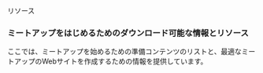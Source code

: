 <!-- # Resources -->
リソース

<!-- ### Downloadable Information and resources to get you started -->
### ミートアップをはじめるためのダウンロード可能な情報とリソース

<!-- Here is a list of prepared content for meetup page content and information to help get you started with optimizing your Meetup Page. -->
ここでは、ミートアップを始めるための準備コンテンツのリストと、最適なミートアップのWebサイトを作成するための情報を提供しています。
